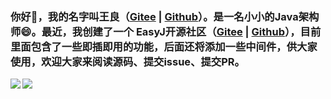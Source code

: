### 你好👋，我的名字叫王良（[Gitee](https://gitee.com/wangliang181230) | [Github](https://github.com/wangliang181230)）。是一名小小的Java架构师😄。最近，我创建了一个 EasyJ开源社区（[Gitee](https://gitee.com/easyj-projects) | [Github](https://github.com/easyj-projects)），目前里面包含了一些即插即用的功能，后面还将添加一些中间件，供大家使用，欢迎大家来阅读源码、提交issue、提交PR。

<a href="https://github.com/seata/seata/pulls?q=is%3Aopen+is%3Apr+author%3Awangliang181230+sort%3Aupdated-desc">
  <img align="left" src="https://github-readme-stats.vercel.app/api?username=wangliang181230&show_icons=true" />
</a>
<img align="left" src="https://github-readme-stats.vercel.app/api/top-langs/?username=wangliang181230&hide=html,thrift" />

<!--
**wangliang181230/wangliang181230** is a ✨ _special_ ✨ repository because its `README.md` (this file) appears on your GitHub profile.

Here are some ideas to get you started:

- 🔭 I’m currently working on ...
- 🌱 I’m currently learning ...
- 👯 I’m looking to collaborate on ...
- 🤔 I’m looking for help with ...
- 💬 Ask me about ...
- 📫 How to reach me: ...
- 😄 Pronouns: ...
- ⚡ Fun fact: ...
-->
